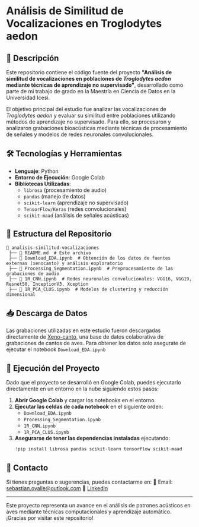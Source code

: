 # Análisis de Similitud de Vocalizaciones en Troglodytes aedon

## 📌 Descripción
Este repositorio contiene el código fuente del proyecto **"Análisis de similitud de vocalizaciones en poblaciones de *Troglodytes aedon* mediante técnicas de aprendizaje no supervisado"**, desarrollado como parte de mi trabajo de grado en la Maestría en Ciencia de Datos en la Universidad Icesi.

El objetivo principal del estudio fue analizar las vocalizaciones de *Troglodytes aedon* y evaluar su similitud entre poblaciones utilizando métodos de aprendizaje no supervisado. Para ello, se procesaron y analizaron grabaciones bioacústicas mediante técnicas de procesamiento de señales y modelos de redes neuronales convolucionales.

## 🛠️ Tecnologías y Herramientas
- **Lenguaje**: Python
- **Entorno de Ejecución**: Google Colab
- **Bibliotecas Utilizadas**:
  - `librosa` (procesamiento de audio)
  - `pandas` (manejo de datos)
  - `scikit-learn` (aprendizaje no supervisado)
  - `TensorFlow/Keras` (redes convolucionales)
  - `scikit-maad` (análisis de señales acústicas)

## 📂 Estructura del Repositorio
```
📁 analisis-similitud-vocalizaciones
 ├── 📄 README.md  # Este archivo
 ├── 📄 Download_EDA.ipynb  # Obtención de los datos de fuentes externas (xenocanto) y análisis exploratorio
 ├── 📄 Processing_Segmentation.ipynb  # Preprocesamiento de las grabaciones de audio
 ├── 📄 1R_CNN.ipynb  # Redes neuronales convolucionales: VGG16, VGG19, Resnet50, InceptionV3, Xception
 ├── 📄 1R_PCA_CLUS.ipynb  # Modelos de clustering y reducción dimensional 
```

## 📥 Descarga de Datos
Las grabaciones utilizadas en este estudio fueron descargadas directamente de [Xeno-canto](https://www.xeno-canto.org/), una base de datos colaborativa de grabaciones de cantos de aves. Para obtener los datos solo asegurate de ejecutar el notebook `Download_EDA.ipynb`

## 🚀 Ejecución del Proyecto
Dado que el proyecto se desarrolló en Google Colab, puedes ejecutarlo directamente en un entorno en la nube siguiendo estos pasos:

1. **Abrir Google Colab** y cargar los notebooks en el entorno.
2. **Ejecutar las celdas de cada notebook** en el siguiente orden:
   - `Download_EDA.ipynb`
   - `Processing_Segmentation.ipynb`
   - `1R_CNN.ipynb`
   - `1R_PCA_CLUS.ipynb`
3. **Asegurarse de tener las dependencias instaladas** ejecutando:
   ```python
   !pip install librosa pandas scikit-learn tensorflow scikit-maad
   ```

## 📢 Contacto
Si tienes preguntas o sugerencias, puedes contactarme en:
📧 Email: [sebastian.ovalle@outlook.com](mailto:sebastian.ovalle@outlook.com)
🔗 [LinkedIn](https://linkedin.com/in/sebastian-ovalle)

---
Este proyecto representa un avance en el análisis de patrones acústicos en aves mediante técnicas computacionales y aprendizaje automático. ¡Gracias por visitar este repositorio!
